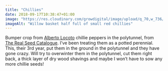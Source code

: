 ```yaml
---
title: "Chillies"
date: 2018-09-17T10:38:47+01:00
image: "https://res.cloudinary.com/growdigital/image/upload/q_70,w_736/v1544352559/chillies-44722319261.jpg"
imageAlt: "Willow basket half full of small red chillies"
---
```


Bumper crop from [Alberto Locoto](http://www.realseeds.co.uk/hotpeppers.html) chillie peppers in the polytunnel, from [The Real Seed Catalogue](http://www.realseeds.co.uk). I’ve been treating them as a potted perennial. This, their 3rd year, put them in the ground in the polytunnel and they have gone crazy. Will try to overwinter them in the polytunnel, cut them right back, a thick layer of dry wood shavings and maybe I won’t have to sow any more chillie seeds!
